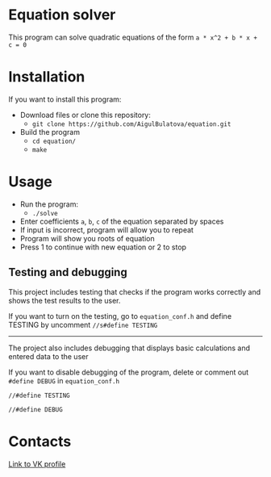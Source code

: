 # Equation solver
This program can solve quadratic equations of the form ```a * x^2 + b * x + c = 0```

# Installation
If you want to install this program:
* Download files or clone this repository:
    * ``` git clone https://github.com/AigulBulatova/equation.git ```
* Build the program
   * ```cd equation/```
   * ```make```
  
# Usage
* Run the program:
    * ```./solve```
* Enter coefficients `a`, `b`, `c` of the equation separated by spaces
* If input is incorrect, program will allow you to repeat
* Program will show you roots of equation
* Press 1 to continue with new equation or 2 to stop
  
## Testing and debugging
This project includes testing that checks if the program works correctly and shows the test results to the user.

If you want to turn on the testing, go to ```equation_conf.h``` and  define TESTING by uncomment  ```//s#define TESTING```
___
The project also includes debugging that displays basic calculations and entered data to the user

If you want to disable debugging of the program,  delete or comment out ```#define DEBUG``` in  ```equation_conf.h```

```
//#define TESTING

//#define DEBUG 
```
# Contacts
[Link to VK profile](https://vk.com/id350031553)

